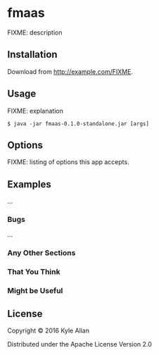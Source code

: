 # fmaas

FIXME: description

## Installation

Download from http://example.com/FIXME.

## Usage

FIXME: explanation

    $ java -jar fmaas-0.1.0-standalone.jar [args]

## Options

FIXME: listing of options this app accepts.

## Examples

...

### Bugs

...

### Any Other Sections
### That You Think
### Might be Useful

## License

Copyright © 2016 Kyle Allan

Distributed under the Apache License Version 2.0